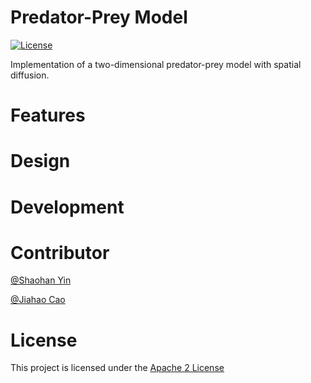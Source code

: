 Predator-Prey Model
===================

[![License](https://img.shields.io/badge/License-Apache%202.0-blue.svg)](https://opensource.org/licenses/Apache-2.0)

Implementation of a two-dimensional predator-prey model with spatial diffusion.

# Features

# Design

# Development

# Contributor
[@Shaohan Yin](https://github.com/Yiiinsh)

[@Jiahao Cao](https://github.com/JasonCao666)

# License
This project is licensed under the [Apache 2 License](https://github.com/Yiiinsh/predator-prey-model/blob/master/LICENSE)
